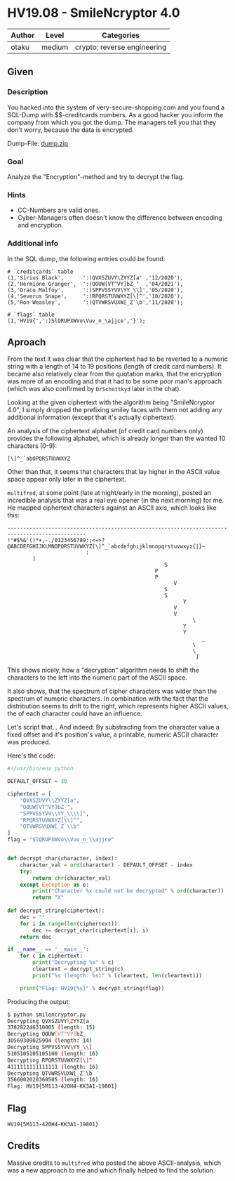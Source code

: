 # HV19.08 - SmileNcryptor 4.0

| Author | Level | Categories |
|---|---|---|
| otaku | medium | crypto; reverse engineering |

## Given

### Description
You hacked into the system of very-secure-shopping.com and you found a SQL-Dump with $$-creditcards numbers. As a good hacker you inform the company from which you got the dump. The managers tell you that they don't worry, because the data is encrypted.

Dump-File: [dump.zip](c635204a-6347-45d7-91f8-bd7b94b111f1.zip)

### Goal
Analyze the "Encryption"-method and try to decrypt the flag.

### Hints
- CC-Numbers are valid ones.
- Cyber-Managers often doesn't know the difference between encoding and encryption.

### Additional info
In the SQL dump, the following entries could be found: 

```
# `creditcards` table
(1,'Sirius Black',		':)QVXSZUVY\ZYYZ[a'	,'12/2020'),
(2,'Hermione Granger',	':)QOUW[VT^VY]bZ_'	,'04/2021'),
(3,'Draco Malfoy',		':)SPPVSSYVV\YY_\\]','05/2020'),
(4,'Severus Snape',		':)RPQRSTUVWXYZ[\]^','10/2020'),
(5,'Ron Weasley',		':)QTVWRSVUXW[_Z`\b','11/2020');

# `flags` table
(1,'HV19{',':)SlQRUPXWVo\Vuv_n_\ajjce','}');
```

## Aproach
From the text it was clear that the ciphertext had to be reverted to a numeric string with a length of 14 to 19 positions (length of credit card numbers). It became also relatively clear from the quotation marks, that the encryption was more of an encoding and that it had to be some poor man's approach (which was also confirmed by `DrSchottkyd` later in the chat).

Looking at the given ciphertext with the algorithm being "SmileNcryptor 4.0", I simply dropped the prefixing smiley faces with them not adding any additional information (except that it's actually ciphertext).

An analysis of the ciphertext alphabet (of credit card numbers only) provides the following alphabet, which is already longer than the wanted 10 characters (0-9):

	[\]^_`abOPQRSTUVWXYZ

Other than that, it seems that characters that lay higher in the ASCII value space appear only later in the ciphertext. 

`multifred`, at some point (late at night/early in the morning), posted an incredible analysis that was a real eye opener (in the next morning) for me. He mapped ciphertext characters against an ASCII axis, which looks like this:

```
-----------------------------------------------------------------------------------------------
!"#$%&'()*+,-./0123456789:;<=>?@ABCDEFGHIJKLMNOPQRSTUVWXYZ[\]^_`abcdefghijklmnopqrstuvwxyz{|}~
                         :
        )
                                                  S
                                               P
                                               P     
                                                     V
                                                  S
                                                  S
                                                        Y
                                                     V
                                                     V     
                                                           \
                                                        Y
                                                        Y
                                                              _
                                                           \
                                                           \
                                                            ]
```

This shows nicely, how a "decryption" algorithm needs to shift the characters to the left into the numeric part of the ASCII space.

It also shows, that the spectrum of cipher characters was wider than the spectrum of numeric characters. In combination with the fact that the distribution seems to drift to the right, which represents higher ASCII values, the of each character could have an influence. 

Let's script that... And indeed: By substracting from the character value a fixed offset and it's position's value, a printable, numeric ASCII character was produced.

Here's the code: 

```python
#!/usr/bin/env python

DEFAULT_OFFSET = 30

ciphertext = [
	"QVXSZUVY\\ZYYZ[a",
	"QOUW[VT^VY]bZ_",
	"SPPVSSYVV\\YY_\\\\]",
	"RPQRSTUVWXYZ[\\]^",
	"QTVWRSVUXW[_Z`\\b"
]
flag = "SlQRUPXWVo\\Vuv_n_\\ajjce"


def decrypt_char(character, index):
	character_val = ord(character) - DEFAULT_OFFSET - index
	try:
		return chr(character_val)	
	except Exception as e:
		print("Character %x could not be decrypted" % ord(character))
		return "X"
	
def decrypt_string(ciphertext):
	dec = ""
	for i in range(len(ciphertext)):
		dec += decrypt_char(ciphertext[i], i)
	return dec

if __name__ == '__main__':
	for c in ciphertext:
		print("Decrypting %s" % c)
		cleartext = decrypt_string(c)
		print("%s (length: %s)" % (cleartext, len(cleartext)))

	print("Flag: HV19{%s}" % decrypt_string(flag))

```

Producing the output: 

```bash
$ python smilencryptor.py 
Decrypting QVXSZUVY\ZYYZ[a
378282246310005 (length: 15)
Decrypting QOUW[VT^VY]bZ_
30569309025904 (length: 14)
Decrypting SPPVSSYVV\YY_\\]
5105105105105100 (length: 16)
Decrypting RPQRSTUVWXYZ[\]^
4111111111111111 (length: 16)
Decrypting QTVWRSVUXW[_Z`\b
3566002020360505 (length: 16)
Flag: HV19{5M113-420H4-KK3A1-19801}

```

## Flag
`HV19{5M113-420H4-KK3A1-19801}`

## Credits
Massive credits to `multifred` who posted the above ASCII-analysis, which was a new approach to me and which finally helped to find the solution.
